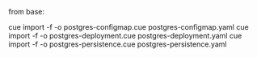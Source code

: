 from base: 

cue import -f -o postgres-configmap.cue postgres-configmap.yaml
cue import -f -o postgres-deployment.cue postgres-deployment.yaml
cue import -f -o postgres-persistence.cue postgres-persistence.yaml